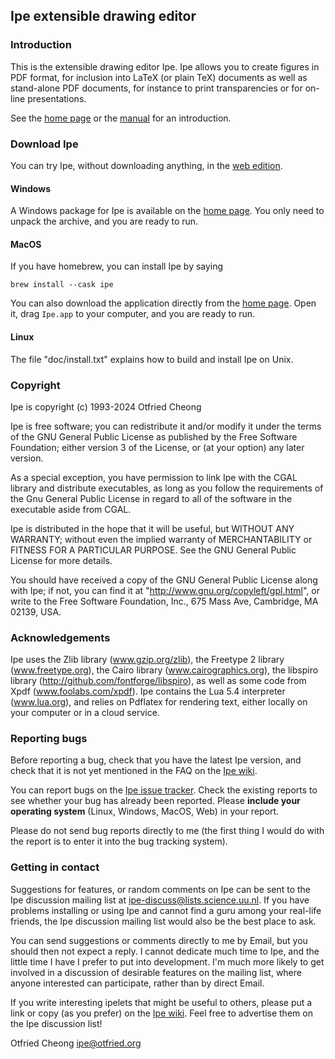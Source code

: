 ## Ipe extensible drawing editor

### Introduction

This is the extensible drawing editor Ipe.  Ipe allows you to create
figures in PDF format, for inclusion into LaTeX (or plain TeX)
documents as well as stand-alone PDF documents, for instance to print
transparencies or for on-line presentations.

See the [home page](https://ipe.otfried.org/) or the
[manual](https://otfried.github.io/ipe/) for an introduction.

### Download Ipe

You can try Ipe, without downloading anything,
in the [web edition](https://ipe-web.otfried.org).

#### Windows

A Windows package for Ipe is available on the [home page](https://ipe.otfried.org/). 
You only need to unpack the archive, and you are ready to run.

#### MacOS

If you have homebrew, you can install Ipe by saying
```
brew install --cask ipe
```
You can also download the application directly from the 
[home page](https://ipe.otfried.org/).
Open it, drag `Ipe.app` to your computer, and you are ready to run.

#### Linux

The file "doc/install.txt" explains how to build and install Ipe
on Unix.


### Copyright

Ipe is copyright (c) 1993-2024 Otfried Cheong

Ipe is free software; you can redistribute it and/or modify it under
the terms of the GNU General Public License as published by the Free
Software Foundation; either version 3 of the License, or (at your
option) any later version.
	
As a special exception, you have permission to link Ipe with the CGAL
library and distribute executables, as long as you follow the
requirements of the Gnu General Public License in regard to all of the
software in the executable aside from CGAL.

Ipe is distributed in the hope that it will be useful, but WITHOUT ANY
WARRANTY; without even the implied warranty of MERCHANTABILITY or
FITNESS FOR A PARTICULAR PURPOSE.  See the GNU General Public License
for more details.

You should have received a copy of the GNU General Public License
along with Ipe; if not, you can find it at
"http://www.gnu.org/copyleft/gpl.html", or write to the Free Software
Foundation, Inc., 675 Mass Ave, Cambridge, MA 02139, USA.


### Acknowledgements

Ipe uses the Zlib library (www.gzip.org/zlib), the Freetype 2 library
(www.freetype.org), the Cairo library (www.cairographics.org), the
libspiro library (http://github.com/fontforge/libspiro), as well as some code
from Xpdf (www.foolabs.com/xpdf).  Ipe contains the Lua 5.4
interpreter (www.lua.org), and relies on Pdflatex for rendering text,
either locally on your computer or in a cloud service.


### Reporting bugs

Before reporting a bug, check that you have the latest Ipe version,
and check that it is not yet mentioned in the FAQ on the [Ipe
wiki](https://github.com/otfried/ipe-wiki/wiki).

You can report bugs on the [Ipe issue
tracker](https://github.com/otfried/ipe/issues).  Check the existing
reports to see whether your bug has already been reported.  Please
**include your operating system** (Linux, Windows, MacOS, Web) in your report.

Please do not send bug reports directly to me (the first thing I would
do with the report is to enter it into the bug tracking system).


### Getting in contact

Suggestions for features, or random comments on Ipe can be sent to the
Ipe discussion mailing list at <ipe-discuss@lists.science.uu.nl>.  If
you have problems installing or using Ipe and cannot find a guru among
your real-life friends, the Ipe discussion mailing list would also be
the best place to ask.

You can send suggestions or comments directly to me by Email, but you
should then not expect a reply.  I cannot dedicate much time to Ipe,
and the little time I have I prefer to put into development.  I'm much
more likely to get involved in a discussion of desirable features on
the mailing list, where anyone interested can participate, rather than
by direct Email.

If you write interesting ipelets that might be useful to others,
please put a link or copy (as you prefer) on the [Ipe
wiki](https://github.com/otfried/ipe-wiki/wiki).  Feel free to
advertise them on the Ipe discussion list!

Otfried Cheong <ipe@otfried.org>
